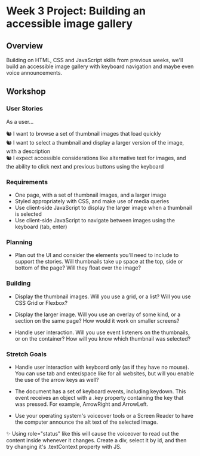 # Week 3 Project: Building an accessible image gallery  

## Overview  

Building on HTML, CSS and JavaScript skills from previous weeks, we'll build an accessible image gallery with keyboard navigation and maybe even voice announcements.  

## Workshop  

### User Stories  

As a user...  

🐿️ I want to browse a set of thumbnail images that load quickly  
🐿️ I want to select a thumbnail and display a larger version of the image, with a description  
🐿️ I expect accessible considerations like alternative text for images, and the ability to click next and previous buttons using the keyboard  

### Requirements

* One page, with a set of thumbnail images, and a larger image  
* Styled appropriately with CSS, and make use of media queries  
* Use client-side JavaScript to display the larger image when a thumbnail is selected  
* Use client-side JavaScript to navigate between images using the keyboard (tab, enter)  

### Planning

* Plan out the UI and consider the elements you'll need to include to support the stories. Will thumbnails take up space at the top, side or bottom of the page? Will they float over the image?  

### Building  

* Display the thumbnail images. Will you use a grid, or a list? Will you use CSS Grid or Flexbox?  

* Display the larger image. Will you use an overlay of some kind, or a section on the same page? How would it work on smaller screens?  

* Handle user interaction. Will you use event listeners on the thumbnails, or on the container? How will you know which thumbnail was selected?  

### Stretch Goals  

* Handle user interaction with keyboard only (as if they have no mouse). You can use tab and enter/space like for all websites, but will you enable the use of the arrow keys as well?  

* The document has a set of keyboard events, including keydown. This event receives an object with a .key property containing the key that was pressed. For example, ArrowRight and ArrowLeft.  

* Use your operating system's voiceover tools or a Screen Reader to have the computer announce the alt text of the selected image.  

✨ Using role="status" like this will cause the voiceover to read out the content inside whenever it changes. Create a div, select it by id, and then try changing it's .textContext property with JS. <div id="announcer" role="status" aria-live="assertive" aria-atomic="true"></div>  
